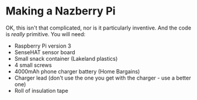 # Making a Nazberry Pi

OK, this isn't that complicated, nor is it particularly inventive. And the code is *really* primitive. You will need:

- Raspberry Pi version 3
- SenseHAT sensor board
- Small snack container (Lakeland plastics)
- 4 small screws
- 4000mAh phone charger battery (Home Bargains)
- Charger lead (don't use the one you get with the charger - use a better one)
- Roll of insulation tape
